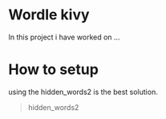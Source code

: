 # Wordle kivy
In this project i have worked on ...

# How to setup

using the hidden_words2 is the best solution.
> hidden_words2